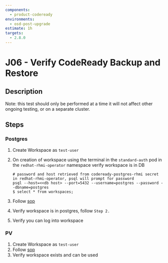 ```yaml
---
components:
  - product-codeready
environments:
  - osd-post-upgrade
estimate: 1h
targets:
  - 2.8.0
---
```


# J06 - Verify CodeReady Backup and Restore

## Description

Note: this test should only be performed at a time it will not affect other ongoing testing, or on a separate cluster.

## Steps

### Postgres

1. Create Workspace as `test-user`
2. On creation of workspace using the terminal in the `standard-auth` pod in the `redhat-rhmi-operator` namespace verify workspace is in DB

   ```
   # password and host retrieved from codeready-postgres-rhmi secret in redhat-rhmi-operator, psql will prompt for password
   psql --host=<<db host> --port=5432 --username=postgres --password --dbname=postgres
   $ select * from workspaces;
   ```

3. Follow [sop](https://github.com/RHCloudServices/integreatly-help/blob/master/sops/2.x/backup_restore/codeready_backup.md#codeready-postgres)
4. Verify workspace is in postgres, follow `Step 2.`
5. Verify you can log into workspace

### PV

1. Create Workspace as `test-user`
2. Follow [sop](https://github.com/RHCloudServices/integreatly-help/blob/master/sops/2.x/backup_restore/codeready_backup.md#codeready-workspace-pv)
3. Verify workspace exists and can be used
